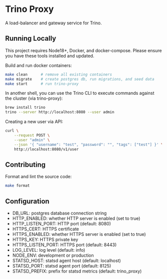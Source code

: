 # Trino Proxy

A load-balancer and gateway service for Trino.

## Running Locally

This project requires Node18+, Docker, and docker-compose. Please ensure you have these tools installed and updated.

Build and run docker containers:

```sh
make clean      # remove all existing containers
make migrate    # create postgres db, run migrations, and seed data
make start      # run trino-proxy
```

In another shell, you can use the Trino CLI to execute commands against the cluster (via trino-proxy):

```sh
brew install trino
trino --server http://localhost:8080 --user admin
```

Creating a new user via API:

```sh
curl \
    --request POST \
    --user "admin" \
    --json '{ "username": "test", "password": "", "tags": ["test"] }' \
    http://localhost:8080/v1/user
```

## Contributing

Format and lint the source code:

```sh
make format
```

## Configuration

- DB_URL: postgres database connection string
- HTTP_ENABLED: whether HTTP server is enabled (set to true)
- HTTP_LISTEN_PORT: HTTP port (default: 8080)
- HTTPS_CERT: HTTPS certificate
- HTTPS_ENABLED: whether HTTPS server is enabled (set to true)
- HTTPS_KEY: HTTPS private key
- HTTPS_LISTEN_PORT: HTTPS port (default: 8443)
- LOG_LEVEL: log level (default: info)
- NODE_ENV: development or production
- STATSD_HOST: statsd agent host (default: localhost)
- STATSD_PORT: statsd agent port (default: 8125)
- STATSD_PREFIX: prefix for statsd metrics (default: trino_proxy)
